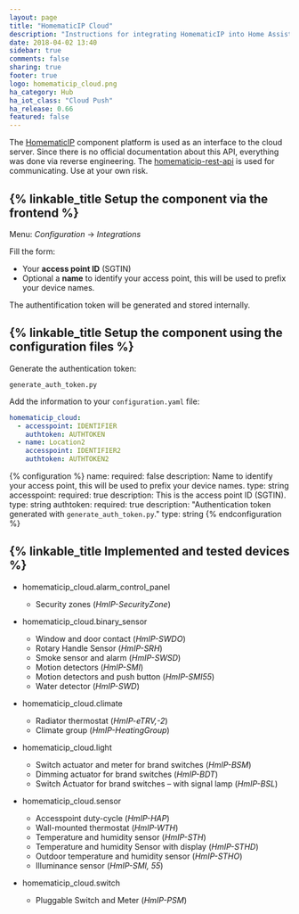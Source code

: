 ```yaml
---
layout: page
title: "HomematicIP Cloud"
description: "Instructions for integrating HomematicIP into Home Assistant."
date: 2018-04-02 13:40
sidebar: true
comments: false
sharing: true
footer: true
logo: homematicip_cloud.png
ha_category: Hub
ha_iot_class: "Cloud Push"
ha_release: 0.66
featured: false
---
```


The [HomematicIP](http://www.homematic-ip.com) component platform is used as an interface to the cloud server. Since there is no official documentation about this API, everything was done via reverse engineering. The [homematicip-rest-api](https://github.com/coreGreenberet/homematicip-rest-api) is used for communicating. Use at your own risk.

## {% linkable_title Setup the component via the frontend %}

Menu: *Configuration* -> *Integrations*
  
Fill the form:
* Your **access point ID** (SGTIN)
* Optional a **name** to identify your access point, this will be used to prefix your device names.
  
The authentification token will be generated and stored internally.

## {% linkable_title Setup the component using the configuration files %}
  
Generate the authentication token:
  
`generate_auth_token.py`
  
Add the information to your `configuration.yaml` file:

```yaml
homematicip_cloud:
  - accesspoint: IDENTIFIER
    authtoken: AUTHTOKEN
  - name: Location2
    accesspoint: IDENTIFIER2
    authtoken: AUTHTOKEN2
```

{% configuration %}
name:
  required: false
  description: Name to identify your access point, this will be used to prefix your device names.
  type: string
accesspoint:
  required: true
  description: This is the access point ID (SGTIN).
  type: string
authtoken:
  required: true
  description: "Authentication token generated with `generate_auth_token.py`."
  type: string
{% endconfiguration %}

## {% linkable_title Implemented and tested devices %}

- homematicip_cloud.alarm_control_panel
    - Security zones (*HmIP-SecurityZone*)

- homematicip_cloud.binary_sensor  
    - Window and door contact (*HmIP-SWDO*)
    - Rotary Handle Sensor (*HmIP-SRH*)
    - Smoke sensor and alarm (*HmIP-SWSD*)
    - Motion detectors (*HmIP-SMI*)
    - Motion detectors and push button (*HmIP-SMI55*)
    - Water detector (*HmIP-SWD*)
  
- homematicip_cloud.climate
    - Radiator thermostat (*HmIP-eTRV,-2*)
    - Climate group (*HmIP-HeatingGroup*)
  
- homematicip_cloud.light
    - Switch actuator and meter for brand switches (*HmIP-BSM*)
    - Dimming actuator for brand switches (*HmIP-BDT*)
    - Switch Actuator for brand switches – with signal lamp (*HmIP-BSL*)
  
- homematicip_cloud.sensor
    - Accesspoint duty-cycle (*HmIP-HAP*)
    - Wall-mounted thermostat (*HmIP-WTH*)
    - Temperature and humidity sensor (*HmIP-STH*)
    - Temperature and humidity Sensor with display (*HmIP-STHD*)
    - Outdoor temperature and humidity sensor (*HmIP-STHO*)
    - Illuminance sensor (*HmIP-SMI, 55*)
  
- homematicip_cloud.switch
    - Pluggable Switch and Meter (*HmIP-PSM*)
